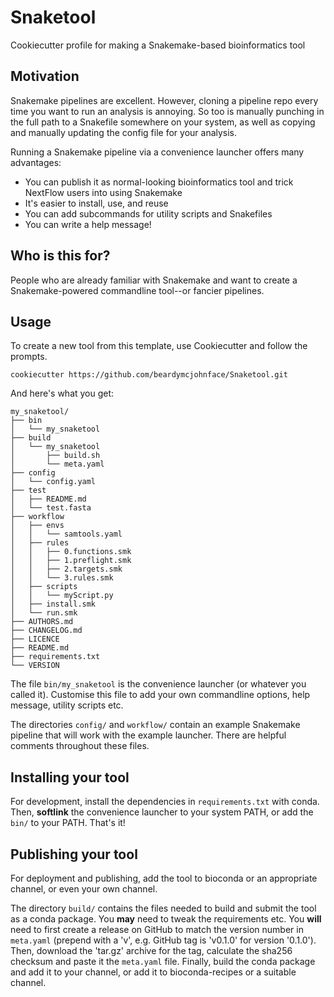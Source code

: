 # Snaketool
Cookiecutter profile for making a Snakemake-based bioinformatics tool

## Motivation

Snakemake pipelines are excellent.
However, cloning a pipeline repo every time you want to run an analysis is annoying.
So too is manually punching in the full path to a Snakefile somewhere on your system,
as well as copying and manually updating the config file for your analysis.

Running a Snakemake pipeline via a convenience launcher offers many advantages:
- You can publish it as normal-looking bioinformatics tool and trick NextFlow users into using Snakemake
- It's easier to install, use, and reuse
- You can add subcommands for utility scripts and Snakefiles
- You can write a help message!

## Who is this for?

People who are already familiar with Snakemake and want to create a Snakemake-powered commandline 
tool--or fancier pipelines.

## Usage

To create a new tool from this template, use Cookiecutter and follow the prompts.

```shell
cookiecutter https://github.com/beardymcjohnface/Snaketool.git
```

And here's what you get:

```text
my_snaketool/
├── bin
│   └── my_snaketool
├── build
│   └── my_snaketool
│       ├── build.sh
│       └── meta.yaml
├── config
│   └── config.yaml
├── test
│   ├── README.md
│   └── test.fasta
├── workflow
│   ├── envs
│   │   └── samtools.yaml
│   ├── rules
│   │   ├── 0.functions.smk
│   │   ├── 1.preflight.smk
│   │   ├── 2.targets.smk
│   │   └── 3.rules.smk
│   ├── scripts
│   │   └── myScript.py
│   ├── install.smk
│   └── run.smk
├── AUTHORS.md
├── CHANGELOG.md
├── LICENCE
├── README.md
├── requirements.txt
└── VERSION

```

The file `bin/my_snaketool` is the convenience launcher (or whatever you called it).
Customise this file to add your own commandline options, help message, utility scripts etc.

The directories `config/` and `workflow/` contain an example Snakemake pipeline that will work
with the example launcher. There are helpful comments throughout these files.

## Installing your tool

For development, install the dependencies in `requirements.txt` with conda.
Then, __softlink__ the convenience launcher to your system PATH, or add the `bin/` to your PATH.
That's it!

## Publishing your tool

For deployment and publishing, add the tool to bioconda or an appropriate channel, 
or even your own channel.

The directory `build/` contains the files needed to build and submit the tool as a conda package.
You __may__ need to tweak the requirements etc. 
You __will__ need to first create a release on GitHub to match the version number in `meta.yaml`
(prepend with a 'v', e.g. GitHub tag is 'v0.1.0' for version '0.1.0'). 
Then, download the 'tar.gz' archive for the tag, calculate the sha256 checksum and paste it the `meta.yaml` file.
Finally, build the conda package and add it to your channel, 
or add it to bioconda-recipes or a suitable channel.
